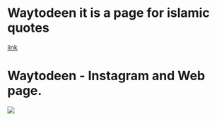 
# Waytodeen it is a page for islamic quotes
[link](http://www.waytodeen.ga)


# Waytodeen - Instagram and Web page.
<a href="https://www.waytodeenquotes.netlify.app">
<img src="https://waytodeenquotes.netlify.app/1.jpg" >
</a>

